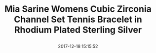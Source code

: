 ---
title: > #shorten me
  Mia Sarine Womens Cubic Zirconia Channel Set Tennis Bracelet in Rhodium Plated Sterling Silver
name: >
  Mia Sarine Womens Cubic Zirconia Channel Set Tennis Bracelet in Rhodium Plated Sterling Silver
date: "2017-12-18 15:15:52"
buy_now: "https://www.amazon.com/Mia-Sarine-Zirconia-Bracelet-Sterling/dp/B01KIHBWMO?SubscriptionId=AKIAIA5RBQIWQVTCUEUQ&tag=coldcutdeals-20&linkCode=xm2&camp=2025&creative=165953&creativeASIN=B01KIHBWMO"
description_markdown: >-

  - METAL: Sterling Silver with Rhodium Plating

  - STONE TYPE: Cubic Zirconia

  - STYLE: Channel Set Stones offer a clean line and modern look

  - THE DESIGNER: This product is made by Mia Sarine, a popular brand for quality and very trendy jewelry collections. With eye-catching designs, these treasures are valued for its functionality and beauty. A woman can never go wrong with any item from the Mia Sarine collection.

  - GIVES BLING TO YOUR FASHION: Cubic Zirconia jewelry is the perfect way to add some serious sparkle to your wardrobe and you don't have to spend a lot to look fabulous. Cubic Zirconia's sparkle adds brilliance and brightens up any outfit.


tweet_id_str: "942775426379866112"
price: "$159.99"
list_price: "$159.99"
deal_price: "$23.99"
you_save: "$136.00 (85%)"
asin: "B01KIHBWMO"
image: "https://images-na.ssl-images-amazon.com/images/I/41JLa8erEzL.jpg"
---